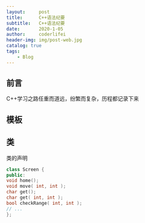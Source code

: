 ```yaml
---
layout:     post
title:      C++语法纪要
subtitle:   C++语法纪要
date:       2020-1-05
author:     coderlifei
header-img: img/post-web.jpg
catalog: true
tags:
    - Blog
---
```


## 前言

C++学习之路任重而道远，纷繁而复杂，历程都记录下来

## 模板

## 类
类的声明
``` c++
class Screen {
public:
void home();
void move( int, int );
char get();
char get( int, int );
bool checkRange( int, int );
// ...
};
```

